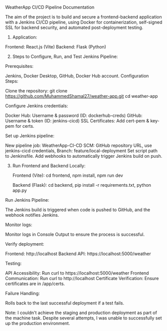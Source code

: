 WeatherApp CI/CD Pipeline Documentation

The aim of the project is to build and secure a frontend-backend application with a Jenkins CI/CD pipeline, using Docker for containerization, self-signed SSL for backend security, and automated post-deployment testing.

1. Application:

Frontend: React.js (Vite)
Backend: Flask (Python)

2. Steps to Configure, Run, and Test Jenkins Pipeline:

Prerequisites:

Jenkins, Docker Desktop, GitHub, Docker Hub account.
Configuration Steps:

Clone the repository:
git clone https://github.com/MuhammedShamal27/weather-app.git
cd weather-app

Configure Jenkins credentials:

Docker Hub: Username & password (ID: dockerhub-creds)
GitHub: Username & token (ID: jenkins-cicd)
SSL Certificates: Add cert-pem & key-pem for certs.

Set up Jenkins pipeline:

New pipeline job: WeatherApp-CI-CD
SCM: GitHub repository URL, use jenkins-cicd credentials, Branch: feature/local-deployment
Set script path to Jenkinsfile.
Add webhooks to automatically trigger Jenkins build on push.

3. Run Frontend and Backend Locally:
   
   Frontend (Vite):
   cd frontend,
   npm install,
   npm run dev

   Backend (Flask):
   cd backend,
   pip install -r requirements.txt,
   python app.py
   
Run Jenkins Pipeline:

The Jenkins build is triggered when code is pushed to GitHub, and the webhook notifies Jenkins.

Monitor logs:

Monitor logs in Console Output to ensure the process is successful.

Verify deployment:

Frontend: http://localhost
Backend API: https://localhost:5000/weather

Testing:

API Accessibility: Run curl to https://localhost:5000/weather
Frontend Communication: Run curl to http://localhost
Certificate Verification: Ensure certificates are in /app/certs.

Failure Handling:

Rolls back to the last successful deployment if a test fails.


Note: I couldn't achieve the staging and production deployment as part of the machine task. Despite several attempts, I was unable to successfully set up the production environment.







